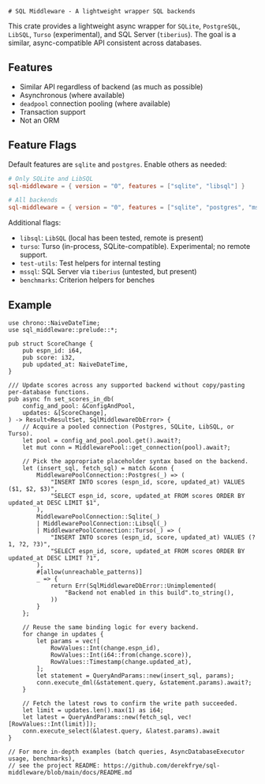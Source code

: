     # SQL Middleware - A lightweight wrapper SQL backends

This crate provides a lightweight async wrapper for `SQLite`, `PostgreSQL`, `LibSQL`, `Turso` (experimental), and SQL Server (`tiberius`). The goal is a
similar, async-compatible API consistent across databases.

## Features

- Similar API regardless of backend (as much as possible)
- Asynchronous (where available)
- `deadpool` connection pooling (where available)
- Transaction support
- Not an ORM

## Feature Flags

Default features are `sqlite` and `postgres`. Enable others as needed:

```toml
# Only SQLite and LibSQL
sql-middleware = { version = "0", features = ["sqlite", "libsql"] }

# All backends
sql-middleware = { version = "0", features = ["sqlite", "postgres", "mssql", "libsql", "turso"] }
```

Additional flags:
- `libsql`: `LibSQL` (local has been tested, remote is present)
- `turso`: Turso (in-process, SQLite-compatible). Experimental; no remote support.
- `test-utils`: Test helpers for internal testing
- `mssql`: SQL Server via `tiberius` (untested, but present)
- `benchmarks`: Criterion helpers for benches

## Example

```rust,no_run
use chrono::NaiveDateTime;
use sql_middleware::prelude::*;

pub struct ScoreChange {
    pub espn_id: i64,
    pub score: i32,
    pub updated_at: NaiveDateTime,
}

/// Update scores across any supported backend without copy/pasting per-database functions.
pub async fn set_scores_in_db(
    config_and_pool: &ConfigAndPool,
    updates: &[ScoreChange],
) -> Result<ResultSet, SqlMiddlewareDbError> {
    // Acquire a pooled connection (Postgres, SQLite, LibSQL, or Turso).
    let pool = config_and_pool.pool.get().await?;
    let mut conn = MiddlewarePool::get_connection(pool).await?;

    // Pick the appropriate placeholder syntax based on the backend.
    let (insert_sql, fetch_sql) = match &conn {
        MiddlewarePoolConnection::Postgres(_) => (
            "INSERT INTO scores (espn_id, score, updated_at) VALUES ($1, $2, $3)",
            "SELECT espn_id, score, updated_at FROM scores ORDER BY updated_at DESC LIMIT $1",
        ),
        MiddlewarePoolConnection::Sqlite(_)
        | MiddlewarePoolConnection::Libsql(_)
        | MiddlewarePoolConnection::Turso(_) => (
            "INSERT INTO scores (espn_id, score, updated_at) VALUES (?1, ?2, ?3)",
            "SELECT espn_id, score, updated_at FROM scores ORDER BY updated_at DESC LIMIT ?1",
        ),
        #[allow(unreachable_patterns)]
        _ => {
            return Err(SqlMiddlewareDbError::Unimplemented(
                "Backend not enabled in this build".to_string(),
            ))
        }
    };

    // Reuse the same binding logic for every backend.
    for change in updates {
        let params = vec![
            RowValues::Int(change.espn_id),
            RowValues::Int(i64::from(change.score)),
            RowValues::Timestamp(change.updated_at),
        ];
        let statement = QueryAndParams::new(insert_sql, params);
        conn.execute_dml(&statement.query, &statement.params).await?;
    }

    // Fetch the latest rows to confirm the write path succeeded.
    let limit = updates.len().max(1) as i64;
    let latest = QueryAndParams::new(fetch_sql, vec![RowValues::Int(limit)]);
    conn.execute_select(&latest.query, &latest.params).await
}

// For more in-depth examples (batch queries, AsyncDatabaseExecutor usage, benchmarks),
// see the project README: https://github.com/derekfrye/sql-middleware/blob/main/docs/README.md
```
